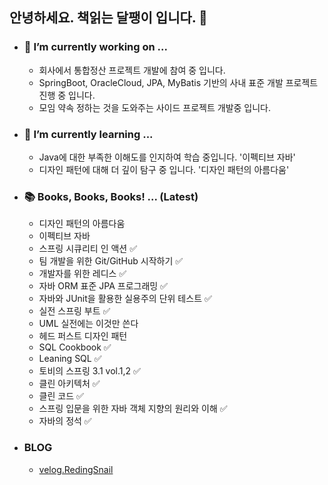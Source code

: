 ## 안녕하세요. 책읽는 달팽이 입니다. 🐌

<!--
**Reading-Snail/Reading-Snail** is a ✨ _special_ ✨ repository because its `README.md` (this file) appears on your GitHub profile.

Here are some ideas to get you started:
- 👯 I’m looking to collaborate on ...
- 🤔 I’m looking for help with ...
- 💬 Ask me about ...
- 📫 How to reach me: ...
- 😄 Pronouns: ...
- ⚡ Fun fact: ...

-->

- ### 🔭 I’m currently working on ...
  - 회사에서 통합정산 프로젝트 개발에 참여 중 입니다. 
  - SpringBoot, OracleCloud, JPA, MyBatis 기반의 사내 표준 개발 프로젝트 진행 중 입니다.
  - 모임 약속 정하는 것을 도와주는 사이드 프로젝트 개발중 입니다.
    
- ### 🎄 I’m currently learning ...
  - Java에 대한 부족한 이해도를 인지하여 학습 중입니다. '이펙티브 자바'
  - 디자인 패턴에 대해 더 깊이 탐구 중 입니다. '디자인 패턴의 아름다움'

- ### 📚 Books, Books, Books! ... (Latest)
  - 디자인 패턴의 아름다움 
  - 이펙티브 자바
  - 스프링 시큐리티 인 액션 ✅
  - 팀 개발을 위한 Git/GitHub 시작하기 ✅
  - 개발자를 위한 레디스 ✅
  - 자바 ORM 표준 JPA 프로그래밍 ✅
  - 자바와 JUnit을 활용한 실용주의 단위 테스트 ✅ 
  - 실전 스프링 부트 ✅
  - UML 실전에는 이것만 쓴다
  - 헤드 퍼스트 디자인 패턴
  - SQL Cookbook ✅
  - Leaning SQL ✅
  - 토비의 스프링 3.1 vol.1,2 ✅
  - 클린 아키텍처 ✅
  - 클린 코드 ✅
  - 스프링 입문을 위한 자바 객체 지향의 원리와 이해 ✅
  - 자바의 정석 ✅

- ### BLOG
  - [velog.RedingSnail](https://velog.io/@reading-snail17/series)

